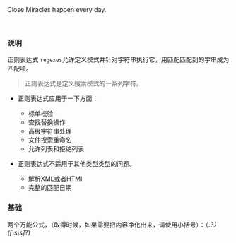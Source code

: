 <div class="alert fade alert-simple alert-success alert-dismissible text-left font__family-montserrat font__size-16  font__weight-light brk-library-rendered rendered show">
    <span class="sr-only">Close</span> 
    <i class="start-icon far fa-check-circle faa-tada animated"></i>
    Miracles happen every day.
  </div>
<p>&nbsp;</p>

### 说明

正则表达式 `regexes`允许定义模式并针对字符串执行它，用匹配匹配到的字串成为匹配项。

>正则表达式是定义搜索模式的一系列字符。

- 正则表达式应用于一下方面：
  + 标单校验
  + 查找替换操作
  + 高级字符串处理
  + 文件搜索重命名
  + 允许列表和拒绝列表

- 正则表达式不适用于其他类型类型的问题。
  + 解析XML或者HTMl
  + 完整的匹配日期


### 基础



两个万能公式，（取得时候，如果需要把内容净化出来，请使用小括号）：（.*?） ([\s\s]*?)
 